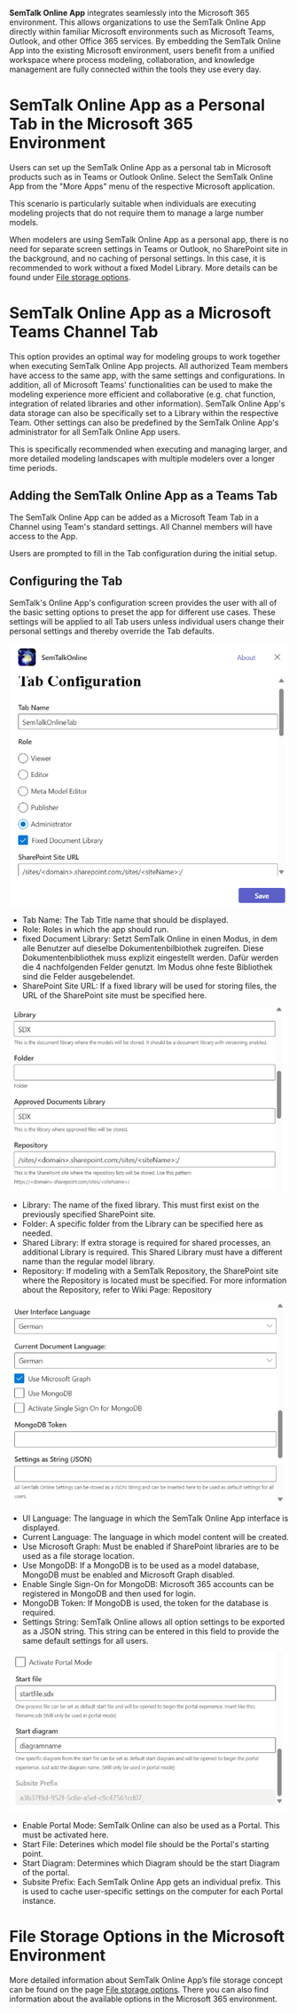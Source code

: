**SemTalk Online App** integrates seamlessly into the Microsoft 365 environment. This allows organizations to use the SemTalk Online App directly within familiar Microsoft environments such as Microsoft Teams, Outlook, and other Office 365 services. By embedding the SemTalk Online App into the existing Microsoft environment, users benefit from a unified workspace where process modeling, collaboration, and knowledge management are fully connected within the tools they use every day.

# SemTalk Online App as a Personal Tab in the Microsoft 365 Environment

Users can set up the SemTalk Online App as a personal tab in Microsoft products such as in Teams or Outlook Online. Select the SemTalk Online App from the "More Apps" menu of the respective Microsoft application.

This scenario is particularly suitable when individuals are executing modeling projects that do not require them to manage a large number models.

When modelers are using SemTalk Online App as a personal app, there is no need for separate screen settings in Teams or Outlook, no SharePoint site in the background, and no caching of personal settings. In this case, it is recommended to work without a fixed Model Library.
More details can be found under [File storage options](https://github.com/SemTalkOnline/SemTalkOnline/wiki/SemTalk-Online-Options-for-file-storage).

# SemTalk Online App as a Microsoft Teams Channel Tab

This option provides an optimal way for modeling groups to work together when executing SemTalk Online App projects. All authorized Team members have access to the same app, with the same settings and configurations.
In addition, all of Microsoft Teams' functionalities can be used to make the modeling experience more efficient and collaborative (e.g. chat function, integration of related libraries and other information). SemTalk Online App's data storage can also be specifically set to a Library within the respective Team. Other settings can also be predefined by the SemTalk Online App's administrator for all SemTalk Online App users.

This is specifically recommended when executing and managing larger, and more detailed modeling landscapes with multiple modelers over a longer time periods.

## Adding the SemTalk Online App as a Teams Tab

The SemTalk Online App can be added as a Microsoft Team Tab in a Channel using Team's standard settings. All Channel members will have access to the App.

Users are prompted to fill in the Tab configuration during the initial setup.

## Configuring the Tab

SemTalk's Online App's configuration screen provides the user with all of the basic setting options to preset the app for different use cases.
These settings will be applied to all Tab users unless individual users change their personal settings and thereby override the Tab defaults.

![Tab Konfiguration](./images/Tabconfig1.png)

- Tab Name: The Tab Title name that should be displayed.
- Role: Roles in which the app should run.
- fixed Document Library: Setzt SemTalk Online in einen Modus, in dem alle Benutzer auf dieselbe Dokumentenbilbiothek zugreifen. Diese Dokumentenbibliothek muss explizit eingestellt werden. Dafür werden die 4 nachfolgenden Felder genutzt. Im Modus ohne feste Bibliothek sind die Felder ausgebelendet.
- SharePoint Site URL: If a fixed library will be used for storing files, the URL of the SharePoint site must be specified here.

![Tab Konfiguration](./images/Tabconfig2.png)

- Library: The name of the fixed library. This must first exist on the previously specified SharePoint site.
- Folder: A specific folder from the Library can be specified here as needed.
- Shared Library: If extra storage is required for shared processes, an additional Library is required. This Shared Library must have a different name than the regular model library.
- Repository: If modeling with a SemTalk Repository, the SharePoint site where the Repository is located must be specified. For more information about the Repository, refer to Wiki Page: Repository

![Tab Konfiguration](./images/Tabconfig3.png)

- UI Language: The language in which the SemTalk Online App interface is displayed.
- Current Language: The language in which model content will be created.
- Use Microsoft Graph: Must be enabled if SharePoint libraries are to be used as a file storage location.
- Use MongoDB: If a MongoDB is to be used as a model database, MongoDB must be enabled and Microsoft Graph disabled.
- Enable Single Sign-On for MongoDB: Microsoft 365 accounts can be registered in MongoDB and then used for login.
- MongoDB Token: If MongoDB is used, the token for the database is required.
- Settings String: SemTalk Online allows all option settings to be exported as a JSON string. This string can be entered in this field to provide the same default settings for all users.

![Tab Konfiguration](./images/Tabconfig4.png)

- Enable Portal Mode: SemTalk Online can also be used as a Portal. This must be activated here.
- Start File: Deterines which model file should be the Portal's starting point.
- Start Diagram: Determines which Diagram should be the start Diagram of the portal.
- Subsite Prefix: Each SemTalk Online App gets an individual prefix. This is used to cache user-specific settings on the computer for each Portal instance.


# File Storage Options in the Microsoft Environment

More detailed information about SemTalk Online App’s file storage concept can be found on the page [File storage options](https://github.com/SemTalkOnline/SemTalkOnline/wiki/SemTalk-Online-Options-for-file-storage).
There you can also find information about the available options in the Microsoft 365 environment.



